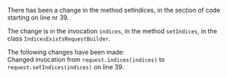 There has been a change in the method setIndices, in the section of code starting on line nr 39.
  
The change is in the invocation ```indices```, in the method ```setIndices```, in the class ```IndicesExistsRequestBuilder```.
  
The following changes have been made:  
Changed invocation from ```request.indices(indices)``` to ```request.setIndices(indices)``` on line 39.  
